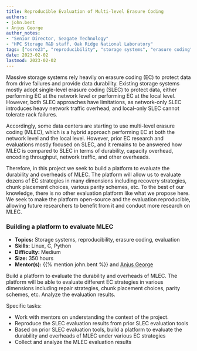 ```yaml
---
title: Reproducible Evaluation of Multi-level Erasure Coding
authors: 
- john.bent
- Anjus George
author_notes: 
- "Senior Director, Seagate Technology"
- "HPC Storage R&D staff, Oak Ridge National Laboratory"
tags: ["osre23", "reproducibility", "storage systems", "erasure coding"]
date: 2023-02-02
lastmod: 2023-02-02
---
```


Massive storage systems rely heavily on erasure coding (EC) to protect data from drive failures and provide data durability. Existing storage systems mostly adopt single-level erasure coding (SLEC) to protect data, either performing EC at the network level or performing EC at the local level. However, both SLEC approaches have limitations, as network-only SLEC introduces heavy network traffic overhead, and local-only SLEC cannot tolerate rack failures. 

Accordingly, some data centers are starting to use multi-level erasure coding (MLEC), which is a hybrid approach performing EC at both the network level and the local level. However, prior EC research and evaluations mostly focused on SLEC, and it remains to be answered how MLEC is compared to SLEC in terms of durability, capacity overhead, encoding throughput, network traffic, and other overheads.

Therefore, in this project we seek to build a platform to evaluate the durability and overheads of MLEC. The platform will allow us to evaluate dozens of EC strategies in many dimensions including recovery strategies, chunk placement choices, various parity schemes, etc. To the best of our knowledge, there is no other evaluation platform like what we propose here. We seek to make the platform open-source and the evaluation reproducible, allowing future researchers to benefit from it and conduct more research on MLEC.

### Building a platform to evaluate MLEC
- **Topics:** Storage systems, reproducibility, erasure coding, evaluation
- **Skills:** Linux, C, Python
- **Difficulty:** Medium
- **Size:** 350 hours
- **Mentor(s):** {{% mention john.bent %}} and [Anjus George](mailto:georgea@ornl.gov)


Build a platform to evaluate the durability and overheads of MLEC. The platform will be able to evaluate different EC strategies in various dimensions including repair strategies, chunk placement choices, parity schemes, etc. Analyze the evaluation results.

Specific tasks:
- Work with mentors on understanding the context of the project.
- Reproduce the SLEC evaluation results from prior SLEC evaluation tools
- Based on prior SLEC evaluation tools, build a platform to evaluate the durability and overheads of MLEC under various EC strategies
- Collect and analyze the MLEC evaluation results

